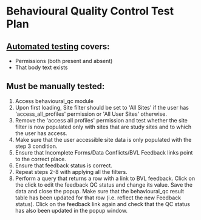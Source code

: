 # Behavioural Quality Control Test Plan

## [Automated testing](https://github.com/aces/Loris/blob/17.1-dev/modules/behavioural_qc/test/behavioural_qcTest.php) covers:
* Permissions (both present and absent)
* That body text exists

## Must be manually tested:
1. Access behavioural_qc module
2. Upon first loading, Site filter should be set to 'All Sites' if the user has 
'access_all_profiles' permission or 'All User Sites' otherwise.
3. Remove the 'access all profiles' permission and test whether the site filter is 
now populated only with sites that are study sites and to which the user has access.
4. Make sure that the user accessible site data is only populated with the step 3 condition.
5. Ensure that Incomplete Forms/Data Conflicts/BVL Feedback links point to the correct place.
6. Ensure that feedback status is correct.
7. Repeat steps 2-8 with applying all the filters.
8. Perform a query that returns a row with a link to BVL feedback. Click on the click to edit the feedback QC
   status and change its value. Save the data and close the popup. Make sure that the behavioural_qc result table has been 
   updated for that row (i.e. reflect the new Feedback status). Click on the feedback link again and check that 
   the QC status has also been updated in the popup window.  
